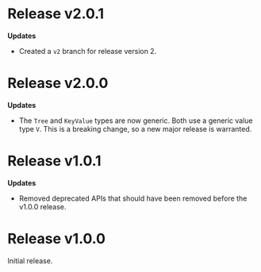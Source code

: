 Release v2.0.1
==============

**Updates**

* Created a `v2` branch for release version 2.

Release v2.0.0
==============

**Updates**

* The `Tree` and `KeyValue` types are now generic. Both use a generic value
  type `V`. This is a breaking change, so a new major release is warranted.

Release v1.0.1
==============

**Updates**

* Removed deprecated APIs that should have been removed before the
  v1.0.0 release.

Release v1.0.0
==============

Initial release.
